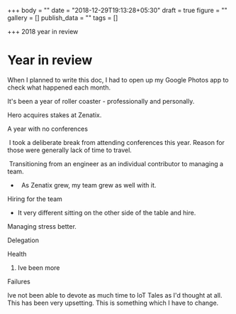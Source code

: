 +++
body = ""
date = "2018-12-29T19:13:28+05:30"
draft = true
figure = ""
gallery = []
publish_data = ""
tags = []

+++
2018 year in review

# Year in review

When I planned to write this doc, I had to open up my Google Photos app to check what happened each month. 

It's been a year of roller coaster - professionally and personally. 

Hero acquires stakes at Zenatix.

A year with no conferences

 I took a deliberate break from attending conferences this year. Reason for those were generally lack of time to travel. 

 Transitioning from an engineer as an individual contributor to managing a team.

*   As Zenatix grew, my team grew as well with it. 

Hiring for the team

* It very different sitting on the other side of the table and hire. 

Managing stress better.

Delegation

Health 

1. Ive been more 

Failures

Ive not been able to devote as much time to IoT Tales as I'd thought at all. This has been very upsetting. This is something which I have to change. 